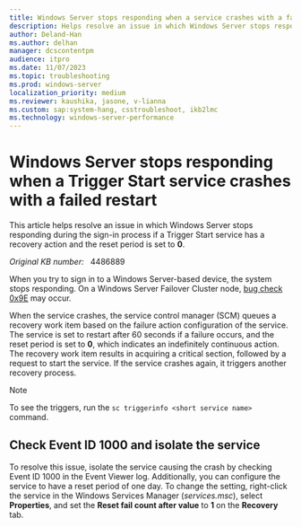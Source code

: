 ```yaml
---
title: Windows Server stops responding when a service crashes with a failed restart
description: Helps resolve an issue in which Windows Server stops responding during the sign-in process if a Trigger Start service crashes with a failed restart.
author: Deland-Han
ms.author: delhan
manager: dcscontentpm
audience: itpro
ms.date: 11/07/2023
ms.topic: troubleshooting
ms.prod: windows-server
localization_priority: medium
ms.reviewer: kaushika, jasone, v-lianna
ms.custom: sap:system-hang, csstroubleshoot, ikb2lmc
ms.technology: windows-server-performance
---
```

# Windows Server stops responding when a Trigger Start service crashes with a failed restart

This article helps resolve an issue in which Windows Server stops responding during the sign-in process if a Trigger Start service has a recovery action and the reset period is set to **0**.

_Original KB number:_ &nbsp; 4486889

When you try to sign in to a Windows Server-based device, the system stops responding. On a Windows Server Failover Cluster node, [bug check 0x9E](/windows-hardware/drivers/debugger/bug-check-0x9e--user-mode-health-monitor) may occur. 

When the service crashes, the service control manager (SCM) queues a recovery work item based on the failure action configuration of the service. The service is set to restart after 60 seconds if a failure occurs, and the reset period is set to **0**, which indicates an indefinitely continuous action. The recovery work item results in acquiring a critical section, followed by a request to start the service. If the service crashes again, it triggers another recovery process.

> [!NOTE]
> To see the triggers, run the `sc triggerinfo <short service name>` command.

## Check Event ID 1000 and isolate the service

To resolve this issue, isolate the service causing the crash by checking Event ID 1000 in the Event Viewer log. Additionally, you can configure the service to have a reset period of one day. To change the setting, right-click the service in the Windows Services Manager (*services.msc*), select **Properties**, and set the **Reset fail count after value** to **1** on the **Recovery** tab.
